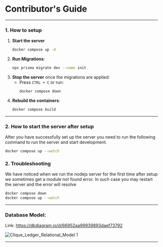 # Contributor's Guide

---

### 1. How to setup   

1. **Start the server**
   ```bash
   docker compose up -d
   ```
2. **Run Migrations**: 
     ```bash
     npx prisma migrate dev --name init
     ```
3. **Stop the server** once the migrations are applied:
   - Press `CTRL + C` or run:
     ```bash
     docker compose down
     ```
4. **Rebuild the containers**: 
   ```bash
   docker compose build
   ```


---

### **2. How to start the server after setup**  

After you have successfully set up the server you need to run the following command to run the server and start development.

```bash
docker compose up --watch
```

### 2. Troubleshooting  

We have noticed when we run the nodejs server for the first time after setup we sometimes get a module not found error.
In such case you may restart the server and the error will resolve

```bash
docker compose down
docker compose up --watch
```

--- 

### Database Model:
Link: https://dbdiagram.io/d/66952aa99939893daef73792

![Clique_Ledger_Relational_Model 1](https://github.com/user-attachments/assets/224c1564-5a94-4cb1-8f97-fde8ee8ad154)

---

